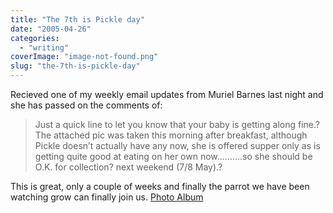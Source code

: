 ```yaml
---
title: "The 7th is Pickle day"
date: "2005-04-26"
categories: 
  - "writing"
coverImage: "image-not-found.png"
slug: "the-7th-is-pickle-day"
---
```


Recieved one of my weekly email updates from Muriel Barnes last night and she has passed on the comments of:

> Just a quick line to let you know that your baby is getting along fine.? The attached pic was taken this morning after breakfast, although Pickle doesn’t actually have any now, she is offered supper only as is getting quite good at eating on her own now……….so she should be O.K. for collection? next weekend (7/8 May).?

This is great, only a couple of weeks and finally the parrot we have been watching grow can finally join us. [Photo Album](http://www.flickr.com/photos/funkylarma/tags/pickle/)
